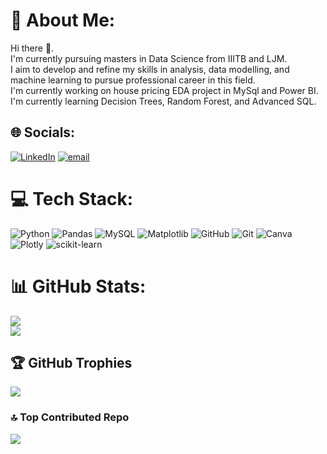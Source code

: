 

# 💫 About Me:
Hi there 👋. <br>I'm currently pursuing masters in Data Science from IIITB and LJM.<br>I aim to develop and refine my skills in analysis, data modelling, and machine learning to pursue professional career in this field. <br>I'm currently working on house pricing EDA project in MySql and Power BI.<br>I'm currently learning Decision Trees, Random Forest, and Advanced SQL.<br>


## 🌐 Socials:
[![LinkedIn](https://img.shields.io/badge/LinkedIn-%230077B5.svg?logo=linkedin&logoColor=white)](https://linkedin.com/in/riainsightspro) [![email](https://img.shields.io/badge/Email-D14836?logo=gmail&logoColor=white)](mailto:singhria.0829@gmail.com) 

# 💻 Tech Stack:
![Python](https://img.shields.io/badge/python-3670A0?style=for-the-badge&logo=python&logoColor=ffdd54) ![Pandas](https://img.shields.io/badge/pandas-%23150458.svg?style=for-the-badge&logo=pandas&logoColor=white) ![MySQL](https://img.shields.io/badge/mysql-4479A1.svg?style=for-the-badge&logo=mysql&logoColor=white) ![Matplotlib](https://img.shields.io/badge/Matplotlib-%23ffffff.svg?style=for-the-badge&logo=Matplotlib&logoColor=black) ![GitHub](https://img.shields.io/badge/github-%23121011.svg?style=for-the-badge&logo=github&logoColor=white) ![Git](https://img.shields.io/badge/git-%23F05033.svg?style=for-the-badge&logo=git&logoColor=white) ![Canva](https://img.shields.io/badge/Canva-%2300C4CC.svg?style=for-the-badge&logo=Canva&logoColor=white) ![Plotly](https://img.shields.io/badge/Plotly-%233F4F75.svg?style=for-the-badge&logo=plotly&logoColor=white) ![scikit-learn](https://img.shields.io/badge/scikit--learn-%23F7931E.svg?style=for-the-badge&logo=scikit-learn&logoColor=white)
# 📊 GitHub Stats:
![](https://nirzak-streak-stats.vercel.app/?user=ria08&theme=dark&hide_border=false)<br/>
![](https://github-readme-stats.vercel.app/api/top-langs/?username=ria08&theme=dark&hide_border=false&include_all_commits=false&count_private=false&layout=compact)

## 🏆 GitHub Trophies
![](https://github-profile-trophy.vercel.app/?username=ria08&theme=radical&no-frame=false&no-bg=true&margin-w=4)

### 🔝 Top Contributed Repo
![](https://github-contributor-stats.vercel.app/api?username=ria08&limit=6&theme=dark&combine_all_yearly_contributions=true)

<!-- Proudly created with GPRM ( https://gprm.itsvg.in ) -->
